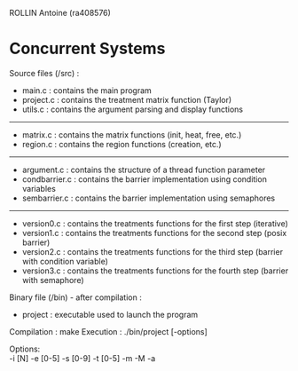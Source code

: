 ROLLIN Antoine (ra408576)

# Concurrent Systems #


Source files (/src) :
- main.c : contains the main program
- project.c : contains the treatment matrix function (Taylor)
- utils.c : contains the argument parsing and display functions
---
- matrix.c : contains the matrix functions (init, heat, free, etc.)
- region.c : contains the region functions (creation, etc.)
---
- argument.c : contains the structure of a thread function parameter 
- condbarrier.c : contains the barrier implementation using condition variables
- sembarrier.c : contains the barrier implementation using semaphores
---
- version0.c : contains the treatments functions for the first step (iterative)
- version1.c : contains the treatments functions for the second step (posix barrier)
- version2.c : contains the treatments functions for the third step (barrier with condition variable)
- version3.c : contains the treatments functions for the fourth step (barrier with semaphore)


Binary file (/bin) - after compilation : 
- project : executable used to launch the program


Compilation : 	make
Execution :	./bin/project [-options]

Options:	
-i [N] -e [0-5] -s [0-9] -t [0-5] -m -M -a
